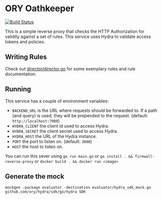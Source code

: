 # ORY Oathkeeper

[![Build Status](https://travis-ci.com/ory/oathkeeper.svg?token=gtodfPz6nLDS6xphYxdJ&branch=master)](https://travis-ci.com/ory/oathkeeper)

This is a simple reverse proxy that checks the HTTP Authorization for validity against a set of rules. This service
uses Hydra to validate access tokens and policies.

## Writing Rules

Check out [director/director.go](director/director.go) for some exemplary rules and rule documentation.

## Running

This service has a couple of environment variables:

* `BACKEND_URL` is the URL where requests should be forwarded to. If a path (and query) is used, they will be prepended to the request. (default: `http://localhost:7000`)
* `HYDRA_CLIENT` the client id used to access Hydra.
* `HYDRA_SECRET` the client secret used to access Hydra.
* `HYDRA_HOST` the URL of the Hydra instance.
* `PORT` the port to listen on. (default: `3000`)
* `HOST` the host to listen on.

You can run this sever using `go run main.go` or `go install . && firewall-reverse-proxy` or `docker build . && docker run <image>`

## Generate the mock

```
mockgen -package evaluator -destination evaluator/hydra_sdk_mock.go github.com/ory/hydra/sdk/go/hydra SDK
```